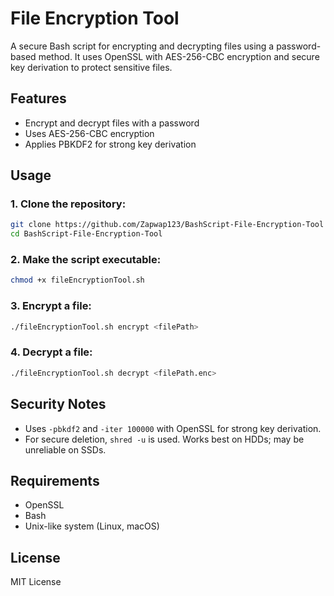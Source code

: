 # File Encryption Tool

A secure Bash script for encrypting and decrypting files using a password-based method. It uses OpenSSL with AES-256-CBC encryption and secure key derivation to protect sensitive files.

## Features

- Encrypt and decrypt files with a password
- Uses AES-256-CBC encryption
- Applies PBKDF2 for strong key derivation

## Usage

### 1. Clone the repository:

```bash
git clone https://github.com/Zapwap123/BashScript-File-Encryption-Tool
cd BashScript-File-Encryption-Tool
```

### 2. Make the script executable:

```bash
chmod +x fileEncryptionTool.sh
```

### 3. Encrypt a file:

```bash
./fileEncryptionTool.sh encrypt <filePath>
```

### 4. Decrypt a file:

```bash
./fileEncryptionTool.sh decrypt <filePath.enc>
```

## Security Notes

- Uses `-pbkdf2` and `-iter 100000` with OpenSSL for strong key derivation.
- For secure deletion, `shred -u` is used. Works best on HDDs; may be unreliable on SSDs.

## Requirements

- OpenSSL
- Bash
- Unix-like system (Linux, macOS)

## License

MIT License
